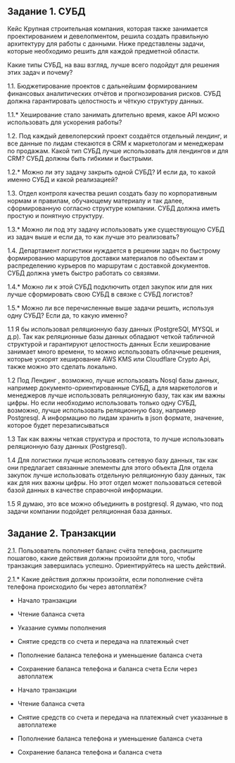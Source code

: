 
## Задание 1. СУБД
Кейс
Крупная строительная компания, которая также занимается проектированием и девелопментом, решила создать правильную архитектуру для работы с данными. Ниже представлены задачи, которые необходимо решить для каждой предметной области.

Какие типы СУБД, на ваш взгляд, лучше всего подойдут для решения этих задач и почему?

1.1. Бюджетирование проектов с дальнейшим формированием финансовых аналитических отчётов и прогнозирования рисков. СУБД должна гарантировать целостность и чёткую структуру данных.

1.1.* Хеширование стало занимать длительно время, какое API можно использовать для ускорения работы?

1.2. Под каждый девелоперский проект создаётся отдельный лендинг, и все данные по лидам стекаются в CRM к маркетологам и менеджерам по продажам. Какой тип СУБД лучше использовать для лендингов и для CRM? СУБД должны быть гибкими и быстрыми.

1.2.* Можно ли эту задачу закрыть одной СУБД? И если да, то какой именно СУБД и какой реализацией?

1.3. Отдел контроля качества решил создать базу по корпоративным нормам и правилам, обучающему материалу и так далее, сформированную согласно структуре компании. СУБД должна иметь простую и понятную структуру.

1.3.* Можно ли под эту задачу использовать уже существующую СУБД из задач выше и если да, то как лучше это реализовать?

1.4. Департамент логистики нуждается в решении задач по быстрому формированию маршрутов доставки материалов по объектам и распределению курьеров по маршрутам с доставкой документов. СУБД должна уметь быстро работать со связями.

1.4.* Можно ли к этой СУБД подключить отдел закупок или для них лучше сформировать свою СУБД в связке с СУБД логистов?

1.5.* Можно ли все перечисленные выше задачи решить, используя одну СУБД? Если да, то какую именно?

1.1	Я бы использовал реляционную базу данных (PostgreSQl, MYSQL и д.р). Так как реляционные базы данных обладают четкой табличной структурой и гарантируют целостность данных
 Если хеширование занимает много времени, то можно использовать облачные решения, которые ускорят хеширование AWS KMS или Cloudflare Crypto Api, также можно это сделать локально.
 
1.2	Под Лендинг , возможно, лучше использовать Nosql базы данных, например документо-ориентированные СУБД, а для маркетологов и менеджеров лучше использовать реляционную базу, так как им важны цифры. Но если необходимо использовать только одну СУБД, возможно, лучше использовать реляционную базу, например Postgresql. А информацию по лидам хранить в json формате, значение, которое будет перезаписываться 

1.3	Так как важны четкая структура и простота, то лучше использовать реляционную базу данных (Postgresql). 

1.4	Для логистики лучше использовать сетевую базу данных, так как они предлагает связанные элементы для этого объекта
Для отдела закупок лучше использовать отдельную реляционную базу данных, так как для них важны цифры. Но этот отдел может пользоваться сетевой базой данных в качестве справочной информации.

1.5	Я думаю, это все можно объединить в postgresql. Я думаю, что под задачи компании подойдет реляционная база данных.


## Задание 2. Транзакции
2.1. Пользователь пополняет баланс счёта телефона, распишите пошагово, какие действия должны произойти для того, чтобы транзакция завершилась успешно. Ориентируйтесь на шесть действий.

2.1.* Какие действия должны произойти, если пополнение счёта телефона происходило бы через автоплатёж?

- Начало транзакции

- Чтение баланса счета
- Указание суммы пополнения 
- Снятие средств со счета и передача на платежный счет 
- Пополнение баланса телефона и уменьшение баланса счета 
- Сохранение баланса телефона и баланса счета
Если через автоплатеж
- Начало транзакции
- Чтение баланса счета
- Снятие средств со счета и передача на платежный счет указанные в автоплатеже 
- Пополнение баланса телефона и уменьшение баланса счета 
- Сохранение баланса телефона и баланса счета
